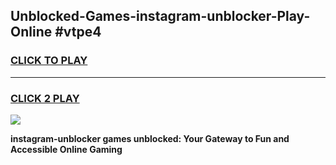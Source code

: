 
## Unblocked-Games-instagram-unblocker-Play-Online #vtpe4
<h3>
<a href="https://news.freeplayer.one?title=instagram-unblocker&ref=3">CLICK TO PLAY</a></h3>
<hr>

<h3>
<a href="https://news.freeplayer.one?title=instagram-unblocker&ref=3">CLICK 2 PLAY</a>
  
</h3>

<a href="https://news.freeplayer.one?title=instagram-unblocker&ref=3"><img src="https://clearcache.store/games.png"></a>


**instagram-unblocker games unblocked: Your Gateway to Fun and Accessible Online Gaming**
